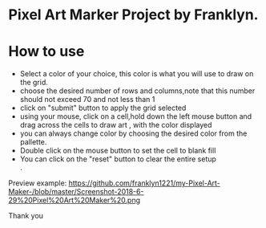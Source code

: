 # Pixel Art Marker Project by Franklyn.

# How to use
<ul>
<li>Select a color of your choice, this color is what you will use to draw on the grid.</li>
<li>choose the desired number of rows and columns,note that this number should not exceed 70 and not less than 1</li>
<li> click on "submit" button to apply the grid selected</li>
<li>using your mouse, click on a cell,hold down the left mouse button and drag across the cells to draw art , with the color displayed</li>
<li>you can always change color by choosing the desired color from the pallette.</li>
<li> Double click on the mouse button to set the cell to blank fill</li>
<li>You can click on the "reset" button to clear the entire setup</li>.
</ul>

Preview example:
https://github.com/franklyn1221/my-Pixel-Art-Maker-/blob/master/Screenshot-2018-6-29%20Pixel%20Art%20Maker%20.png

Thank you
